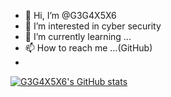 - 👋 Hi, I’m @G3G4X5X6
- 👀 I’m interested in cyber security
- 🌱 I’m currently learning ...
- 📫 How to reach me ...(GitHub)
- 
[![G3G4X5X6's GitHub stats](https://github-readme-stats.vercel.app/api?username=G3G4X5X6)](https://github.com/anuraghazra/github-readme-stats)

<!---
G3G4X5X6/G3G4X5X6 is a ✨ special ✨ repository because its `README.md` (this file) appears on your GitHub profile.
You can click the Preview link to take a look at your changes.
--->
